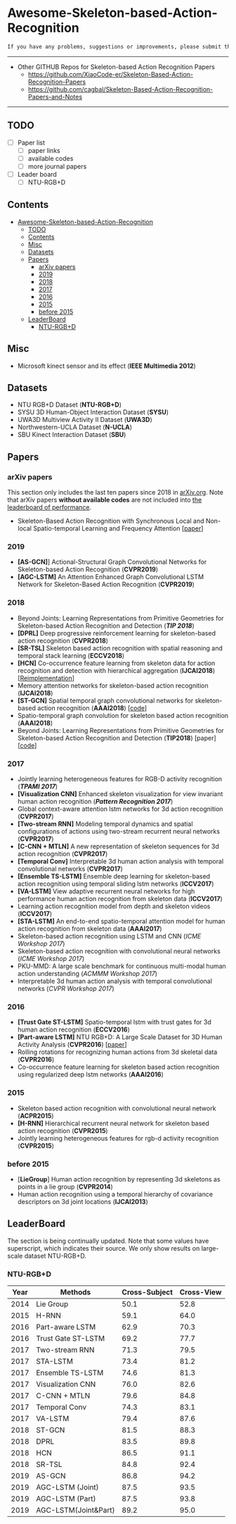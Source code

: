 # Awesome-Skeleton-based-Action-Recognition

```txt
If you have any problems, suggestions or improvements, please submit the issue or PR.
```

---

- Other GITHUB Repos for Skeleton-based Action Recognition Papers
  - [<https://github.com/XiaoCode-er/Skeleton-Based-Action-Recognition-Papers>](https://github.com/XiaoCode-er/Skeleton-Based-Action-Recognition-Papers)
  - [<https://github.com/cagbal/Skeleton-Based-Action-Recognition-Papers-and-Notes>](https://github.com/cagbal/Skeleton-Based-Action-Recognition-Papers-and-Notes)

---

## TODO

- [ ] Paper list  
  - [ ] paper links
  - [ ] available codes
  - [ ] more journal papers
- [ ] Leader board
  - [ ] NTU-RGB+D
  <!-- - [ ] SYSU
  - [ ] SBU
  - [ ] N-UCLA -->

## Contents

- [Awesome-Skeleton-based-Action-Recognition](#awesome-skeleton-based-action-recognition)
  - [TODO](#todo)
  - [Contents](#contents)
  - [Misc](#misc)
  - [Datasets](#datasets)
  - [Papers](#papers)
    - [arXiv papers](#arxiv-papers)
    - [2019](#2019)
    - [2018](#2018)
    - [2017](#2017)
    - [2016](#2016)
    - [2015](#2015)
    - [before 2015](#before-2015)
  - [LeaderBoard](#leaderboard)
    - [NTU-RGB+D](#ntu-rgbd)

## Misc

- Microsoft kinect sensor and its effect (**IEEE Multimedia 2012**)
  
## Datasets

- NTU RGB+D Dataset (**NTU-RGB+D**)
- SYSU 3D Human-Object Interaction Dataset (**SYSU**)
- UWA3D Multiview Activity II Dataset (**UWA3D**)
- Northwestern-UCLA Dataset (**N-UCLA**)
- SBU Kinect Interaction Dataset (**SBU**)

## Papers

### arXiv papers

This section only includes the last ten papers since 2018 in [arXiv.org](arXiv.org). Note that arXiv papers **without available codes** are not included into [the leaderboard of performance](#LeaderBoard).

- Skeleton-Based Action Recognition with Synchronous Local and Non-local Spatio-temporal Learning and Frequency Attention [[paper](https://arxiv.org/pdf/1811.04237.pdf)]
<!-- ### Survey -->

### 2019

- **[AS-GCN]**] Actional-Structural Graph Convolutional Networks for Skeleton-based Action Recognition (**CVPR2019**)
- **[AGC-LSTM]** An Attention Enhanced Graph Convolutional LSTM Network for Skeleton-Based Action Recognition (**CVPR2019**)

### 2018

- Beyond Joints: Learning Representations from Primitive Geometries for Skeleton-based Action Recognition and Detection (***TIP 2018***)
- **[DPRL]** Deep progressive reinforcement learning for skeleton-based action recognition (**CVPR2018**)
- **[SR-TSL]** Skeleton based action recognition with spatial reasoning and temporal stack learning (**ECCV2018**)
- **[HCN]** Co-occurrence feature learning from skeleton data for action recognition and detection with hierarchical aggregation (**IJCAI2018**) [[Reimplementation](https://github.com/huguyuehuhu/HCN-pytorch)]
- Memory attention networks for skeleton-based action recognition (**IJCAI2018**)
- **[ST-GCN]** Spatial temporal graph convolutional networks for skeleton-based action recognition (**AAAI2018**) [[code](https://github.com/yysijie/st-gcn)]
- Spatio-temporal graph convolution for skeleton based action recognition (**AAAI2018**)
- Beyond Joints: Learning Representations from Primitive Geometries for  Skeleton-based Action Recognition and Detection (**TIP2018**) [paper] [[code](https://github.com/hongsong-wang/Beyond-Joints)]

### 2017

- Jointly learning heterogeneous features for RGB-D activity recognition (***TPAMI 2017***)
- **[Visualization CNN]** Enhanced skeleton visualization for view invariant human action recognition (***Pattern Recognition 2017***)
- Global context-aware attention lstm networks for 3d action recognition (**CVPR2017**)
- **[Two-stream RNN]** Modeling temporal dynamics and spatial configurations of actions using two-stream recurrent neural networks (**CVPR2017**)
- **[C-CNN + MTLN]** A new representation of skeleton sequences for 3d action recognition (**CVPR2017**)
- **[Temporal Conv]** Interpretable 3d human action analysis with temporal convolutional networks (**CVPR2017**)
- **[Ensemble TS-LSTM]** Ensemble deep learning for skeleton-based action recognition using temporal sliding lstm networks (**ICCV2017**)
- **[VA-LSTM]** View adaptive recurrent neural networks for high performance human action recognition from skeleton data (**ICCV2017**)
- Learning action recognition model from depth and skeleton videos (**ICCV2017**)
- **[STA-LSTM]** An end-to-end spatio-temporal attention model for human action recognition from skeleton data (**AAAI2017**)
- Skeleton-based action recognition using LSTM and CNN (*ICME Workshop 2017*)
- Skeleton-based action recognition with convolutional neural networks (*ICME Workshop 2017*)
- PKU-MMD: A large scale benchmark for continuous multi-modal human action understanding (*ACMMM Workshop 2017*)
- Interpretable 3d human action analysis with temporal convolutional networks (*CVPR Workshop 2017*)
  
### 2016

- **[Trust Gate ST-LSTM]** Spatio-temporal lstm with trust gates for 3d human action recognition (**ECCV2016**)
- **[Part-aware LSTM]** NTU RGB+D: A Large Scale Dataset for 3D Human Activity Analysis (**CVPR2016**) [[paper](https://)]
- Rolling rotations for recognizing human actions from 3d skeletal data (**CVPR2016**)
- Co-occurrence feature learning for skeleton based action recognition using regularized deep lstm networks (**AAAI2016**)

### 2015

- Skeleton based action recognition with convolutional neural network (**ACPR2015**)
- **[H-RNN]** Hierarchical recurrent neural network for skeleton based action recognition (**CVPR2015**)
- Jointly learning heterogeneous features for rgb-d activity recognition (**CVPR2015**)
  
### before 2015

- [**LieGroup**] Human action recognition by representing 3d skeletons as points in a lie group (**CVPR2014**)
- Human action recognition using a temporal hierarchy of covariance
descriptors on 3d joint locations (**IJCAI2013**)

## LeaderBoard

The section is being continually updated. Note that some values have superscript, which indicates their source. We only show results on large-scale dataset NTU-RGB+D.

### NTU-RGB+D

| Year | Methods              | Cross-Subject | Cross-View |
| ---- | -------------------- | ------------- | ---------- |
| 2014 | Lie Group            | 50.1          | 52.8       |
| 2015 | H-RNN                | 59.1          | 64.0       |
| 2016 | Part-aware LSTM      | 62.9          | 70.3       |
| 2016 | Trust Gate ST-LSTM   | 69.2          | 77.7       |
| 2017 | Two-stream RNN       | 71.3          | 79.5       |
| 2017 | STA-LSTM             | 73.4          | 81.2       |
| 2017 | Ensemble TS-LSTM     | 74.6          | 81.3       |
| 2017 | Visualization CNN    | 76.0          | 82.6       |
| 2017 | C-CNN + MTLN         | 79.6          | 84.8       |
| 2017 | Temporal Conv        | 74.3          | 83.1       |
| 2017 | VA-LSTM              | 79.4          | 87.6       |
| 2018 | ST-GCN               | 81.5          | 88.3       |
| 2018 | DPRL                 | 83.5          | 89.8       |
| 2018 | HCN                  | 86.5          | 91.1       |
| 2018 | SR-TSL               | 84.8          | 92.4       |
| 2019 | AS-GCN               | 86.8          | 94.2       |
| 2019 | AGC-LSTM (Joint)     | 87.5          | 93.5       |
| 2019 | AGC-LSTM (Part)      | 87.5          | 93.8       |
| 2019 | AGC-LSTM(Joint&Part) | 89.2          | 95.0       |
